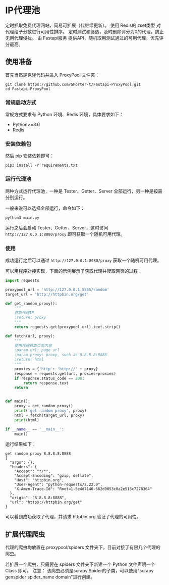 # IP代理池
定时抓取免费代理网站，简易可扩展（代继续更新）。
使用 Redis的 zset类型 对代理给予分数进行可用性排序。
定时测试和筛选，及时删除评分为0的代理，防止无用代理侵扰。
由 Fastapi服务 提供API，随机取用测试通过的可用代理，优先评分最高。

## 使用准备
首先当然是克隆代码并进入 ProxyPool 文件夹：
```shell
git clone https://github.com/GPorter-t/Fastapi-ProxyPool.git
cd Fastapi-ProxyPool
```

### 常规启动方式
常规方式要求有 Python 环境、Redis 环境，具体要求如下：

- Python>=3.6 
- Redis

### 安装依赖包

然后 pip 安装依赖即可：

``` shell
pip3 install -r requirements.txt
```
### 运行代理池
两种方式运行代理池，一种是 Tester、Getter、Server 全部运行，另一种是按需分别运行。

一般来说可以选择全部运行，命令如下：

``` shell
python3 main.py
```
运行之后会启动 Tester、Getter、Server，这时访问 `http://127.0.0.1:8080/proxy` 即可获取一个随机可用代理。

### 使用
成功运行之后可以通过 `http://127.0.0.1:8080/proxy` 获取一个随机可用代理。

可以用程序对接实现，下面的示例展示了获取代理并爬取网页的过程：
```python
import requests

proxypool_url = 'http://127.0.0.1:5555/random'
target_url = 'http://httpbin.org/get'

def get_random_proxy():
    """
    获取代理IP
    :return: proxy
    """
    return requests.get(proxypool_url).text.strip()

def fetch(url, proxy):
    """
    使用代理获取页面内容
    :param url: page url
    :param proxy: proxy, such as 8.8.8.8:8888
    :return: html
    """
    proxies = {'http': 'http://' + proxy}
    response = requests.get(url, proxies=proxies)
    if response.status_code == 200:
        return response.text
    return 


def main():
    proxy = get_random_proxy()
    print('get random proxy', proxy)
    html = fetch(target_url, proxy)
    print(html)

if __name__ == '__main__':
    main()

```
运行结果如下：
```shell
get random proxy 8.8.8.8:8888
{
  "args": {},
  "headers": {
    "Accept": "*/*",
    "Accept-Encoding": "gzip, deflate",
    "Host": "httpbin.org",
    "User-Agent": "python-requests/2.22.0",
    "X-Amzn-Trace-Id": "Root=1-5e4d7140-662d9053c0a2e513c7278364"
  },
  "origin": "8.8.8.8:8888",
  "url": "https://httpbin.org/get"
}
```

可以看到成功获取了代理，并请求 httpbin.org 验证了代理的可用性。


## 扩展代理爬虫
代理的爬虫均放置在 proxypool/spiders 文件夹下，目前对接了有限几个代理的爬虫。

若扩展一个爬虫，只需要在 spiders 文件夹下新建一个 Python 文件声明一个 Class 即可。
注意： 该爬虫必须是scrapy.Spider的子类，可以使用"scrapy genspider spider_name domain"进行创建。
